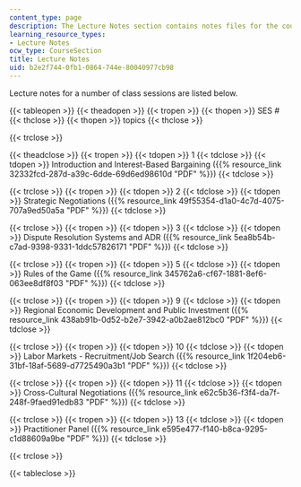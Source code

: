 ```yaml
---
content_type: page
description: The Lecture Notes section contains notes files for the course.
learning_resource_types:
- Lecture Notes
ocw_type: CourseSection
title: Lecture Notes
uid: b2e2f744-0fb1-0864-744e-80040977cb98
---
```


Lecture notes for a number of class sessions are listed below.

{{< tableopen >}}
{{< theadopen >}}
{{< tropen >}}
{{< thopen >}}
SES #
{{< thclose >}}
{{< thopen >}}
topics
{{< thclose >}}

{{< trclose >}}

{{< theadclose >}}
{{< tropen >}}
{{< tdopen >}}
1
{{< tdclose >}}
{{< tdopen >}}
Introduction and Interest-Based Bargaining ({{% resource_link 32332fcd-287d-a39c-6dde-69d6ed98610d "PDF" %}})
{{< tdclose >}}

{{< trclose >}}
{{< tropen >}}
{{< tdopen >}}
2
{{< tdclose >}}
{{< tdopen >}}
Strategic Negotiations ({{% resource_link 49f55354-d1a0-4c7d-4075-707a9ed50a5a "PDF" %}})
{{< tdclose >}}

{{< trclose >}}
{{< tropen >}}
{{< tdopen >}}
3
{{< tdclose >}}
{{< tdopen >}}
Dispute Resolution Systems and ADR ({{% resource_link 5ea8b54b-c7ad-9398-9331-1ddc57826171 "PDF" %}})
{{< tdclose >}}

{{< trclose >}}
{{< tropen >}}
{{< tdopen >}}
5
{{< tdclose >}}
{{< tdopen >}}
Rules of the Game ({{% resource_link 345762a6-cf67-1881-8ef6-063ee8df8f03 "PDF" %}})
{{< tdclose >}}

{{< trclose >}}
{{< tropen >}}
{{< tdopen >}}
9
{{< tdclose >}}
{{< tdopen >}}
Regional Economic Development and Public Investment ({{% resource_link 438ab91b-0d52-b2e7-3942-a0b2ae812bc0 "PDF" %}})
{{< tdclose >}}

{{< trclose >}}
{{< tropen >}}
{{< tdopen >}}
10
{{< tdclose >}}
{{< tdopen >}}
Labor Markets - Recruitment/Job Search ({{% resource_link 1f204eb6-31bf-18af-5689-d7725490a3b1 "PDF" %}})
{{< tdclose >}}

{{< trclose >}}
{{< tropen >}}
{{< tdopen >}}
11
{{< tdclose >}}
{{< tdopen >}}
Cross-Cultural Negotiations ({{% resource_link e62c5b36-f3f4-da7f-248f-9faed91edb83 "PDF" %}})
{{< tdclose >}}

{{< trclose >}}
{{< tropen >}}
{{< tdopen >}}
13
{{< tdclose >}}
{{< tdopen >}}
Practitioner Panel ({{% resource_link e595e477-f140-b8ca-9295-c1d88609a9be "PDF" %}})
{{< tdclose >}}

{{< trclose >}}

{{< tableclose >}}